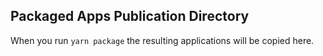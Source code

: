 ## Packaged Apps Publication Directory

When you run `yarn package` the resulting applications will be copied here.
